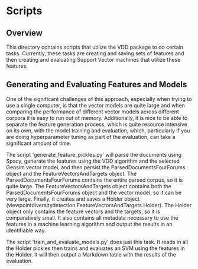 # Scripts

## Overview

This directory contains scripts that utilize the VDD package to 
do certain tasks. Currently, these tasks are creating 
and saving sets of features and then creating and evaluating 
Support Vector machines that utilize these features.

## Generating and Evaluating Features and Models

One of the significant challenges of this approach, especially 
when trying to use a single computer, is that the vector models
are quite large and when comparing the performance of different 
vector models across different corpora it is easy to run out 
of memory. Additionally, it is nice to be able to separate the
feature generation process, which is quite resource intensive
on its own, with the model training and evaluation, which, 
particularly if you are doing hyperparameter tuning as part of
the evaluation, can take a significant amount of time.

The script 'generate_feature_pickles.py' will parse the 
documents using Spacy, generate the features using the VDD
algorithm and the selected Gensim vector model, and then 
persist the ParsedDocumentsFourForums object and the
FeatureVectorsAndTargets object. The ParsedDocumentsFourForums
contains the entire parsed corpus, so it is quite large. The
FeatureVectorsAndTargets object contains both the 
ParsedDocumentsFourForums object and the vector model, 
so it can be very large. Finally, it creates and saves a
Holder object (viewpointdiversitydetection.FeatureVectorsAndTargets.Holder).
The Holder object only contains the feature vectors and the 
targets, so it is comparatively small. It also contains all
metadata necessary to use the features in a machine 
learning algorithm and output the results in an identifiable
way.

The script 'train_and_evaluate_models.py' does just this task. 
It reads in all the Holder pickles then trains and 
evaluates an SVM using the features in the Holder. It will then
output a Markdown table with the results of the evaluation.
